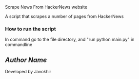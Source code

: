Scrape News From HackerNews website

A script that scrapes a number of pages from HackerNews


### How to run the script
In command go to the file directory, and "run python main.py" in commandline


## *Author Name*
Developed by Javokhir
